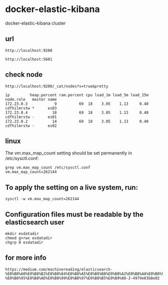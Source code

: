 # docker-elastic-kibana

docker-elastic-kibana cluster

## url 

```
http://localhost:9200

http://localhost:5601
```


## check node
```
http://localhost:9200/_cat/nodes?v=true&pretty
```

```
ip         heap.percent ram.percent cpu load_1m load_5m load_15m node.role   master name
172.23.0.3            9          69  18    3.05    1.13     0.40 cdfhilmrstw *      es03
172.23.0.4           18          69  18    3.05    1.13     0.40 cdfhilmrstw -      es01
172.23.0.2           14          69  18    3.05    1.13     0.40 cdfhilmrstw -      es02
```

## linux

The vm.max_map_count setting should be set permanently in /etc/sysctl.conf:
```
grep vm.max_map_count /etc/sysctl.conf
vm.max_map_count=262144
```
## To apply the setting on a live system, run:

```
sysctl -w vm.max_map_count=262144
```

## Configuration files must be readable by the elasticsearch user

```
mkdir esdatadir
chmod g+rwx esdatadir
chgrp 0 esdatadir
```

## for more info
```
https://medium.com/machinereading/elasticsearch-%E0%B8%A0%E0%B8%B2%E0%B8%84%E0%B8%A5%E0%B8%B8%E0%B8%A2%E0%B8%AA%E0%B8%99%E0%B8%B2%E0%B8%A1-%E0%B8%95%E0%B8%AD%E0%B8%99%E0%B8%97%E0%B8%B5%E0%B9%88-2-4979e03b8e02
```
